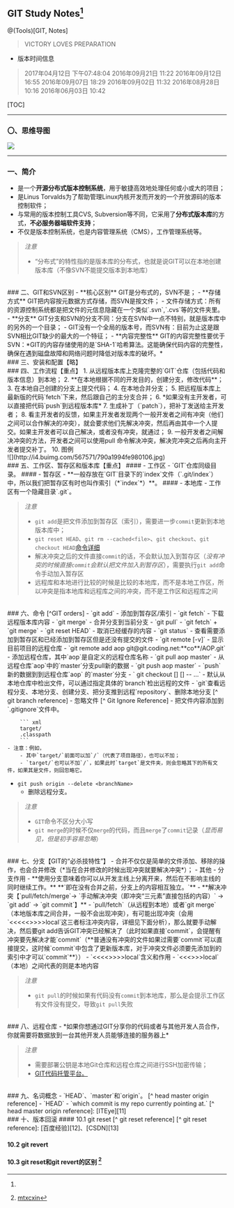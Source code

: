 ## GIT Study Notes[^ history version]

@(Tools)[GIT, Notes]

> VICTORY LOVES PREPARATION

[^ history version]: 
- 版本时间信息<br>
> 2017年04月12日 下午07:48:04
> 2016年09月21日 11:22
> 2016年09月12日 16:55
> 2016年09月07日 18:29
> 2016年09月02日 11:32
> 2016年08月28日 10:16
> 2016年06月03日 10:42


[TOC]

***

### 〇、思维导图
![](http://i1.piimg.com/567571/dcd95355556a325a.png)

***

### 一、简介
- 是一个**开源分布式版本控制系统**，用于敏捷高效地处理任何或小或大的项目；
- 是Linus Torvalds为了帮助管理Linux内核开发而开发的一个开放源码的版本控制软件；
- 与常用的版本控制工具CVS, Subversion等不同，它采用了**分布式版本库**的方式，**不必服务器端软件支持**；
- 不仅是版本控制系统，也是内容管理系统（CMS），工作管理系统等。

> *注意*
> - “分布式”的特性指的是版本库的分布式，也就是说GIT可以在本地创建版本库（不像SVN不能提交版本到本地库）
		
<br>
### 二、GIT和SVN区别
- **核心区别** GIT是分布式的，SVN不是；
- **存储方式** GIT把内容按元数据方式存储，而SVN是按文件；
	- 文件存储方式：所有的资源控制系统都是把文件的元信息隐藏在一个类似`.svn`,`.cvs`等的文件夹里。
- **分支** GIT分支和SVN的分支不同：分支在SVN中一点不特别，就是版本库中的另外的一个目录；
- GIT没有一个全局的版本号，而SVN有：目前为止这是跟SVN相比GIT缺少的最大的一个特征；
- **内容完整性** GIT的内容完整性要优于SVN：*GIT的内容存储使用的是`SHA-1`哈希算法。这能确保代码内容的完整性，确保在遇到磁盘故障和网络问题时降低对版本库的破坏。*

<br>
### 三、安装和配置【略】

<br>
### 四、工作流程【重点】
1. 从远程版本库上克隆完整的`GIT`仓库（包括代码和版本信息）到本地；
2. **在本地根据不同的开发目的，创建分支，修改代码**；
3. 在本地自己创建的分支上提交代码；
4. 在本地合并分支；
5. 把远程版本库上最新版的代码`fetch`下来，然后跟自己的主分支合并；
6. *如果没有主开发者，可以直接把代码`push`到远程版本库*
7. 生成补丁（`patch`），把补丁发送给主开发者；
8.	看主开发者的反馈，如果主开发者发现两个一般开发者之间有冲突（他们之间可以合作解决的冲突），就会要求他们先解决冲突，然后再由其中一个人提交。如果主开发者可以自己解决，或者没有冲突，就通过；
9. 一般开发者之间解决冲突的方法，开发者之间可以使用pull 命令解决冲突，解决完冲突之后再向主开发者提交补丁。
10. 图例 <br/> ![](http://i4.buimg.com/567571/790a1994fe980106.jpg)

<br>
### 五、工作区、暂存区和版本库【重点】
#### - 工作区
- `GIT`仓库同级目录。
#### - 暂存区
- **一般存放在`GIT`目录下的`index`文件（`.git/index`）中，所以我们把暂存区有时也叫作索引（*`index`*）**。
#### - 本地库
- 工作区有一个隐藏目录`.git`。

> *注意*
> - `git add`是把文件添加到暂存区（索引），需要进一步`commit`更新到本地版本库中；
> - `git reset HEAD`、`git rm --cached<file>`、`git checkout`、`git checkout HEAD`[命令详细][2]
> - 解决冲突之后的文件直接`commit`的话，不会默认加入到暂存区（*没有冲突的时候直接`commit`会默认把文件加入到暂存区*），需要执行`git add`命令手动加入暂存区
> - 远程库和本地进行比较的时候是比较的本地库，而不是本地工作区，所以冲突是指本地库和远程库之间的冲突，而不是工作区和远程库之间

<br>
### 六、命令 [^GIT orders]
- `git add` 
	- 添加到暂存区/索引
- `git fetch`
	- 下载远程版本库内容
- `git merge`
	- 合并分支到当前分支
- `git pull`
	- `git fetch` + `git merge`
- `git reset HEAD`
	- 取消已经缓存的内容
- `git status`
	- 查看需要添加到暂存区和已经添加到暂存区但是还没有提交的文件
- `git remote [-v]`
	- 显示目前项目的远程仓库
- `git remote add aop git@git.coding.net:**co**/AOP.git`
	- 添加远程仓库，其中`aop`是自定义的远程仓库名称
- `git pull aop master`
	- 从远程仓库`aop`中的`master`分支pull新的数据
- `git push aop master`
	- `push`新的数据到到远程仓库`aop` 的`master`分支
- ` git checkout [<options>] [<branch>] -- <file>...`
	- 默认从本地仓库中检出文件，可以通过指定具体的`branch`检出远程的文件
- `git`查看远程分支、本地分支、创建分支、把分支推到远程`repository`、删除本地分支 [^ git branch reference]
- 忽略文件 [^ Git Ignore Reference]
	- 把文件内容添加到`.gitignore`文件中。
	
		``` xml
		target/
		.classpath
		```
    - 注意：例如，
	    - 其中`target/`前面可以加`/`（代表了项目路径），也可以不加；
	    - `target/`也可以不加`/`，如果此时`target`是文件夹，则会忽略其下的所有文件，如果其是文件，则回忽略它。

- `git push origin --delete <branchName>`
	- 删除远程分支。

> *注意*
> - `GIT`命令不区分大小写
> - `git merge`的时候不仅`merge`的代码，而且`merge`了`commit`记录（*显而易见，但是初手容易忽略*）
	
[^GIT orders]: [Git基本操作][4]、[Git查看提交历史][5]、[Git标签][6]、[操作远程分支][10]

[^ git branch reference]: [CSDN][8]

[^ Git Ignore Reference]: [CSDN][9]

<br>
### 七、分支【GIT的“必杀技特性”】
- 合并不仅仅是简单的文件添加、移除的操作，也会合并修改（*当在合并修改的时候出现冲突就要解决冲突*）；
- 其他
	- 分支作用
		- **使用分支意味着你可以从开发主线上分离开来，然后在不影响主线的同时继续工作。** **`即在没有合并之前，分支上的内容相互独立。`**
	- **解决冲突【`pull/fetch/merge`-> `手动解决冲突（即冲突“三元素”直接包括的内容）` -> `git add` -> `git commit`】**
	-	`pull/fetch`（从远程到本地）或者`git merge`（本地版本库之间合并，一般不会出现冲突），有可能出现冲突（会用`<<<<<<HEAD`、`======`、`>>>>>local`这三者标注冲突内容，详细见下面分析），那么就要手动解决，然后要git add告诉GIT冲突已经解决了（此时如果直接`commit`，会提醒有冲突要先解决才能`commit`（**普通没有冲突的文件如果过需要`commit`可以直接提交，这时候`commit`中包含了更新版本库，对于冲突文件必须要先添加到的索引中才可以`commit`**））
	- `<<<<<HEAD`、`======`、`>>>>>local`含义和作用
		- `<<<<HEAD`（索引）和`====`之间代表索引里面指向的内容，而`====`和`>>>>local`（本地）之间代表的则是本地内容

> *注意*
> - `git pull`的时候如果有代码没有`commit`到本地库，那么是会提示工作区有文件没有提交，导致`git pull`失败
	
<br>
### 八、远程仓库
- *如果你想通过GIT分享你的代码或者与其他开发人员合作，你就需要将数据放到一台其他开发人员能够连接的服务器上*

> *注意*
> - 需要部署公钥是本地Git仓库和远程仓库之间进行SSH加密传输；
> - [GIT代码托管平台。][7]

<br>
### 九、名词概念
- `HEAD`、`master`和`origin`。 [^ head master origin reference]
- `HEAD`
	- `which commit is my repo currently pointing at.`
[^ head master origin reference]: [ITEye][11]

<br>
### 十、版本回滚
#### 10.1 git reset [^ git reset reference]
[^ git reset reference]: [百度经验][12]、[CSDN][13]

#### 10.2 git revert
#### 10.3 git reset和git revert的区别 [^ difference between git revert and git reset]
[^ difference between git revert and git reset]: [mtxcxin][14]


[1]: http://www.cnblogs.com/quanyongan/archive/2013/04/24/3037589.html
[2]: http://www.runoob.com/git/git-tutorial.html
[3]: http://www.runoob.com/git/git-tutorial.html
[4]: http://www.runoob.com/git/git-basic-operations.html
[5]: http://www.runoob.com/git/git-commit-history.html
[6]: http://www.runoob.com/git/git-tag.html
[7]: http://www.open-open.com/lib/view/open1420704561390.html
[8]: http://blog.csdn.net/arkblue/article/details/9568249/
[9]: http://blog.csdn.net/benkaoya/article/details/7932370
[10]: http://zengrong.net/post/1746.htm
[11]: http://aigo.iteye.com/blog/2273750
[12]: http://jingyan.baidu.com/article/f71d60377c24601ab641d19c.html
[13]: http://blog.csdn.net/ikscher/article/details/44488165
[14]: http://blog.mtxcxin.cn/blog/git%E5%A6%82%E4%BD%95%E5%9B%9E%E6%BB%9A%E8%BF%9C%E7%A8%8B%E4%BB%93%E5%BA%93.html